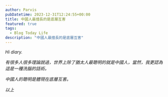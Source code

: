 ```yaml
---
author: Parvis
pubDatetime: 2023-12-31T12:24:55+00:00
title: 中國人最擅長的是底層互害
featured: true
tags:
  - Blog Today Life
description: "中國人最擅長的是底層互害"
---
```


*Hi diary.*    

*有很多人很多理論說過，世界上除了猶太人最聰明的就是中國人，當然，我更認為這是一種洗腦的話術。*    

*中國人的聰明是體現在底層互害。*    

*以上*    